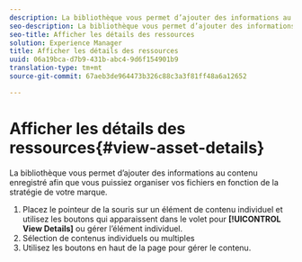 ```yaml
---
description: La bibliothèque vous permet d’ajouter des informations au contenu enregistré afin que vous puissiez organiser vos fichiers en fonction de la stratégie de votre marque.
seo-description: La bibliothèque vous permet d’ajouter des informations au contenu enregistré afin que vous puissiez organiser vos fichiers en fonction de la stratégie de votre marque.
seo-title: Afficher les détails des ressources
solution: Experience Manager
title: Afficher les détails des ressources
uuid: 06a19bca-d7b9-431b-abc4-9d6f154901b9
translation-type: tm+mt
source-git-commit: 67aeb3de964473b326c88c3a3f81ff48a6a12652

---
```



# Afficher les détails des ressources{#view-asset-details}

La bibliothèque vous permet d’ajouter des informations au contenu enregistré afin que vous puissiez organiser vos fichiers en fonction de la stratégie de votre marque.

1. Placez le pointeur de la souris sur un élément de contenu individuel et utilisez les boutons qui apparaissent dans le volet pour **[!UICONTROL View Details]** ou gérer l’élément individuel.
1. Sélection de contenus individuels ou multiples
1. Utilisez les boutons en haut de la page pour gérer le contenu.
